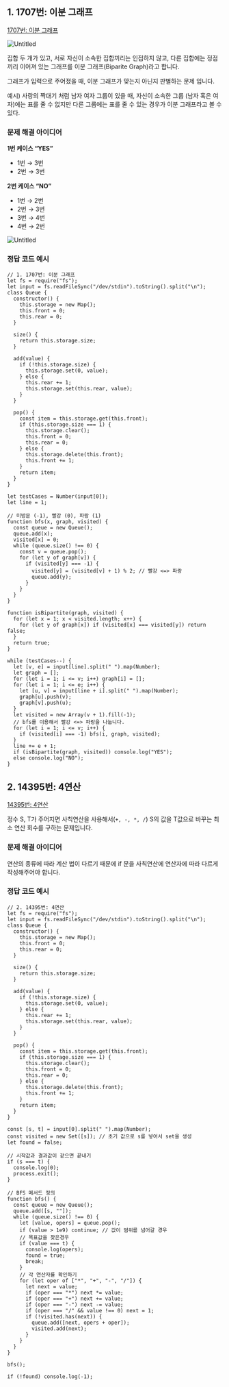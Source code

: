 ## 1. 1707번: 이분 그래프

[1707번: 이분 그래프](https://www.acmicpc.net/problem/1707)

![Untitled](images/bfs02-01-info.png)

집합 두 개가 있고, 서로 자신이 소속한 집합끼리는 인접하지 않고, 다른 집합에는 정점끼리 이어져 있는 그래프를 이분 그래프(Biparite Graph)라고 합니다.

그래프가 입력으로 주어졌을 때, 이분 그래프가 맞는지 아닌지 판별하는 문제 입니다.

예시) 사랑의 짝대기 처럼 남자 여자 그룹이 있을 때, 자신이 소속한 그룹 (남자 혹은 여자)에는 표를 줄 수 없지만 다른 그룹에는 표를 줄 수 있는 경우가 이분 그래프라고 볼 수 있다.

### 문제 해결 아이디어

**1번 케이스 “YES”**

- 1번 → 3번
- 2번 → 3번

**2번 케이스 “NO”**

- 1번 → 2번
- 2번 → 3번
- 3번 → 4번
- 4번 → 2번

![Untitled](images/bfs02-01-idea.png)

### 정답 코드 예시

```tsx
// 1. 1707번: 이분 그래프
let fs = require("fs");
let input = fs.readFileSync("/dev/stdin").toString().split("\n");
class Queue {
  constructor() {
    this.storage = new Map();
    this.front = 0;
    this.rear = 0;
  }

  size() {
    return this.storage.size;
  }

  add(value) {
    if (!this.storage.size) {
      this.storage.set(0, value);
    } else {
      this.rear += 1;
      this.storage.set(this.rear, value);
    }
  }

  pop() {
    const item = this.storage.get(this.front);
    if (this.storage.size === 1) {
      this.storage.clear();
      this.front = 0;
      this.rear = 0;
    } else {
      this.storage.delete(this.front);
      this.front += 1;
    }
    return item;
  }
}

let testCases = Number(input[0]);
let line = 1;

// 미방문 (-1), 빨강 (0), 파랑 (1)
function bfs(x, graph, visited) {
  const queue = new Queue();
  queue.add(x);
  visited[x] = 0;
  while (queue.size() !== 0) {
    const v = queue.pop();
    for (let y of graph[v]) {
      if (visited[y] === -1) {
        visited[y] = (visited[v] + 1) % 2; // 빨강 <=> 파랑
        queue.add(y);
      }
    }
  }
}

function isBipartite(graph, visited) {
  for (let x = 1; x < visited.length; x++) {
    for (let y of graph[x]) if (visited[x] === visited[y]) return false;
  }
  return true;
}

while (testCases--) {
  let [v, e] = input[line].split(" ").map(Number);
  let graph = [];
  for (let i = 1; i <= v; i++) graph[i] = [];
  for (let i = 1; i <= e; i++) {
    let [u, v] = input[line + i].split(" ").map(Number);
    graph[u].push(v);
    graph[v].push(u);
  }
  let visited = new Array(v + 1).fill(-1);
  // bfs를 이용해서 빨강 <=> 파랑을 나눕니다.
  for (let i = 1; i <= v; i++) {
    if (visited[i] === -1) bfs(i, graph, visited);
  }
  line += e + 1;
  if (isBipartite(graph, visited)) console.log("YES");
  else console.log("NO");
}
```

## 2. 14395번: **4연산**

[14395번: 4연산](https://www.acmicpc.net/problem/14395)

정수 S, T가 주어지면 사칙연산을 사용해서(`+, -, *, /`) S의 값을 T값으로 바꾸는 최소 연산 회수를 구하는 문제입니다.

### 문제 해결 아이디어

연산의 종류에 따라 계산 법이 다르기 때문에 if 문을 사칙연산에 연산자에 따라 다르게 작성해주어야 합니다.

### 정답 코드 예시

```tsx
// 2. 14395번: 4연산
let fs = require("fs");
let input = fs.readFileSync("/dev/stdin").toString().split("\n");
class Queue {
  constructor() {
    this.storage = new Map();
    this.front = 0;
    this.rear = 0;
  }

  size() {
    return this.storage.size;
  }

  add(value) {
    if (!this.storage.size) {
      this.storage.set(0, value);
    } else {
      this.rear += 1;
      this.storage.set(this.rear, value);
    }
  }

  pop() {
    const item = this.storage.get(this.front);
    if (this.storage.size === 1) {
      this.storage.clear();
      this.front = 0;
      this.rear = 0;
    } else {
      this.storage.delete(this.front);
      this.front += 1;
    }
    return item;
  }
}

const [s, t] = input[0].split(" ").map(Number);
const visited = new Set([s]); // 초기 값으로 s를 넣어서 set을 생성
let found = false;

// 시작값과 결과값이 같으면 끝내기
if (s === t) {
  console.log(0);
  process.exit();
}

// BFS 메서드 정의
function bfs() {
  const queue = new Queue();
  queue.add([s, ""]);
  while (queue.size() !== 0) {
    let [value, opers] = queue.pop();
    if (value > 1e9) continue; // 값이 범위를 넘어갈 경우
    // 목표값을 찾은경우
    if (value === t) {
      console.log(opers);
      found = true;
      break;
    }
    // 각 연산자를 확인하기
    for (let oper of ["*", "+", "-", "/"]) {
      let next = value;
      if (oper === "*") next *= value;
      if (oper === "+") next += value;
      if (oper === "-") next -= value;
      if (oper === "/" && value !== 0) next = 1;
      if (!visited.has(next)) {
        queue.add([next, opers + oper]);
        visited.add(next);
      }
    }
  }
}

bfs();

if (!found) console.log(-1);
```